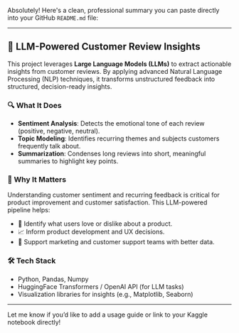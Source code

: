 Absolutely! Here's a clean, professional summary you can paste directly into your GitHub `README.md` file:

---

## 🧠 LLM-Powered Customer Review Insights

This project leverages **Large Language Models (LLMs)** to extract actionable insights from customer reviews. By applying advanced Natural Language Processing (NLP) techniques, it transforms unstructured feedback into structured, decision-ready insights.

### 🔍 What It Does

- **Sentiment Analysis**: Detects the emotional tone of each review (positive, negative, neutral).
- **Topic Modeling**: Identifies recurring themes and subjects customers frequently talk about.
- **Summarization**: Condenses long reviews into short, meaningful summaries to highlight key points.

### 🚀 Why It Matters

Understanding customer sentiment and recurring feedback is critical for product improvement and customer satisfaction. This LLM-powered pipeline helps:

- 🧩 Identify what users love or dislike about a product.
- 📈 Inform product development and UX decisions.
- 🎯 Support marketing and customer support teams with better data.

### 🛠️ Tech Stack

- Python, Pandas, Numpy
- HuggingFace Transformers / OpenAI API (for LLM tasks)
- Visualization libraries for insights (e.g., Matplotlib, Seaborn)

---

Let me know if you’d like to add a usage guide or link to your Kaggle notebook directly!
